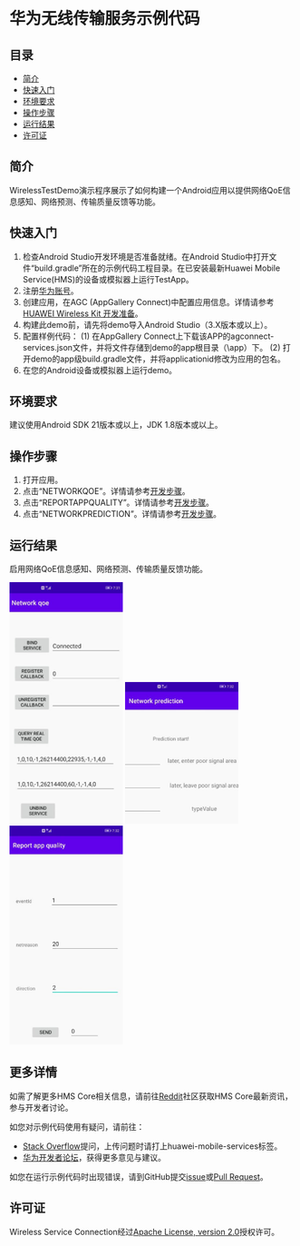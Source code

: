 # 华为无线传输服务示例代码
## 目录

 * [简介](#简介)
 * [快速入门](#快速入门)
 * [环境要求](#环境要求)
 * [操作步骤](#操作步骤)
 * [运行结果](#运行结果)
 * [许可证](#许可证)
 
## 简介
WirelessTestDemo演示程序展示了如何构建一个Android应用以提供网络QoE信息感知、网络预测、传输质量反馈等功能。

## 快速入门

1. 检查Android Studio开发环境是否准备就绪。在Android Studio中打开文件“build.gradle”所在的示例代码工程目录。在已安装最新Huawei Mobile Service(HMS)的设备或模拟器上运行TestApp。
2. 注册[华为账号](https://developer.huawei.com/consumer/cn/)。
3. 创建应用，在AGC (AppGallery Connect)中配置应用信息。详情请参考[HUAWEI Wireless Kit 开发准备](https://developer.huawei.com/consumer/cn/doc/development/HMSCore-Guides-V5/config-agc-0000001050749961-V5)。
4. 构建此demo前，请先将demo导入Android Studio（3.X版本或以上）。
5. 配置样例代码：
     (1) 在AppGallery Connect上下载该APP的agconnect-services.json文件，并将文件存储到demo的app根目录（\app）下。 
     (2) 打开demo的app级build.gradle文件，并将applicationid修改为应用的包名。
6. 在您的Android设备或模拟器上运行demo。

## 环境要求
   建议使用Android SDK 21版本或以上，JDK 1.8版本或以上。

## 操作步骤
1. 打开应用。
2. 点击“NETWORKQOE”。详情请参考[开发步骤](https://developer.huawei.com/consumer/cn/codelab/HMSWirelessKit/index.html#4)。 
3. 点击“REPORTAPPQUALITY”。详情请参考[开发步骤](https://developer.huawei.com/consumer/cn/doc/development/HMSCore-Guides/client-dev-procedure-0000001051075068)。
4. 点击“NETWORKPREDICTION”。详情请参考[开发步骤](https://developer.huawei.com/consumer/cn/doc/development/HMSCore-Guides/client-dev-procedure-0000001051075068)。

## 运行结果
启用网络QoE信息感知、网络预测、传输质量反馈功能。

<img src="https://github.com/HMS-Core/hms-wireless-demo-android/blob/master/image/result_1.JPG" width="200"> <img src="https://github.com/HMS-Core/hms-wireless-demo-android/blob/master/image/result_2.JPG" width="200"> <img src="https://github.com/HMS-Core/hms-wireless-demo-android/blob/master/image/result_3.JPG" width="200">

## 更多详情
如需了解更多HMS Core相关信息，请前往[Reddit](https://www.reddit.com/r/HuaweiDevelopers/)社区获取HMS Core最新资讯，参与开发者讨论。

如您对示例代码使用有疑问，请前往：
- [Stack Overflow](https://stackoverflow.com/questions/tagged/huawei-mobile-services)提问，上传问题时请打上huawei-mobile-services标签。
- [华为开发者论坛](https://developer.huawei.com/consumer/cn/forum/block/hms-core)，获得更多意见与建议。

如您在运行示例代码时出现错误，请到GitHub提交[issue](https://github.com/HMS-Core/hms-push-serverdemo-go/issues)或[Pull Request](https://github.com/HMS-Core/hms-push-serverdemo-go/pulls)。

## 许可证
Wireless Service Connection经过[Apache License, version 2.0](http://www.apache.org/licenses/LICENSE-2.0)授权许可。
